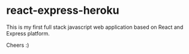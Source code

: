 # react-express-heroku
This is my first full stack javascript web application based on React and Express platform.

Cheers :)